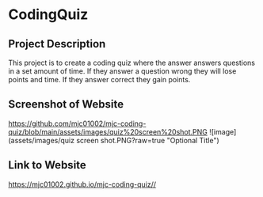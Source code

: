# CodingQuiz


## Project Description 
This project is to create a coding quiz where the answer answers questions in a set amount of time. If they answer a question wrong they will lose points and time. If they answer correct they gain points. 

## Screenshot of Website
https://github.com/mjc01002/mjc-coding-quiz/blob/main/assets/images/quiz%20screen%20shot.PNG
![image](assets/images/quiz screen shot.PNG?raw=true "Optional Title")

## Link to Website
https://mjc01002.github.io/mjc-coding-quiz//
